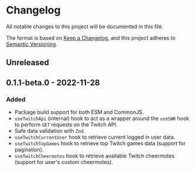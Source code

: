 # Changelog

All notable changes to this project will be documented in this file.

The format is based on [Keep a Changelog](https://keepachangelog.com/en/1.0.0/),
and this project adheres to [Semantic Versioning](https://semver.org/spec/v2.0.0.html).

## Unreleased

## 0.1.1-beta.0 - 2022-11-28
### Added
- Package build support for both ESM and CommonJS.
- `useTwitchApi` (internal) hook to act as a wrapper around the `useSWR` hook to perform `GET` requests on the Twitch API.
- Safe data validation with `Zod`.
- `useTwitchCurrentUser` hook to retrieve current logged in user data.
- `useTwitchTopGames` hook to retrieve top Twitch games data (support for pagination).
- `useTwitchCheermotes` hook to retrieve available Twitch cheermotes (support for user's custom cheermotes).
